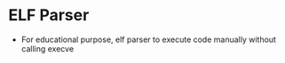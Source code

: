 # ELF Parser 
- For educational purpose, elf parser to execute code manually without calling execve 